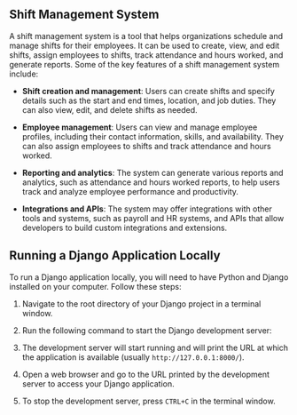 ## Shift Management System

A shift management system is a tool that helps organizations schedule and manage shifts for their employees. It can be used to create, view, and edit shifts, assign employees to shifts, track attendance and hours worked, and generate reports. Some of the key features of a shift management system include:

- **Shift creation and management**: Users can create shifts and specify details such as the start and end times, location, and job duties. They can also view, edit, and delete shifts as needed.

- **Employee management**: Users can view and manage employee profiles, including their contact information, skills, and availability. They can also assign employees to shifts and track attendance and hours worked.

- **Reporting and analytics**: The system can generate various reports and analytics, such as attendance and hours worked reports, to help users track and analyze employee performance and productivity.

- **Integrations and APIs**: The system may offer integrations with other tools and systems, such as payroll and HR systems, and APIs that allow developers to build custom integrations and extensions.

## Running a Django Application Locally

To run a Django application locally, you will need to have Python and Django installed on your computer. Follow these steps:

1. Navigate to the root directory of your Django project in a terminal window.

2. Run the following command to start the Django development server:


3. The development server will start running and will print the URL at which the application is available (usually `http://127.0.0.1:8000/`).

4. Open a web browser and go to the URL printed by the development server to access your Django application.

5. To stop the development server, press `CTRL+C` in the terminal window.

